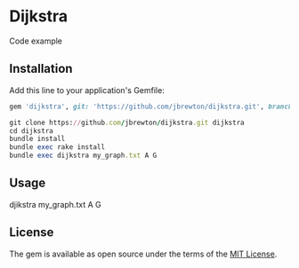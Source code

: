 # Dijkstra

Code example

## Installation

Add this line to your application's Gemfile:

```ruby
gem 'dijkstra', git: 'https://github.com/jbrewton/dijkstra.git', branch: 'master'

```
```ruby
git clone https://github.com/jbrewton/dijkstra.git dijkstra
cd dijkstra
bundle install
bundle exec rake install
bundle exec dijkstra my_graph.txt A G
```



## Usage

djikstra my_graph.txt A G

## License

The gem is available as open source under the terms of the [MIT License](http://opensource.org/licenses/MIT).


